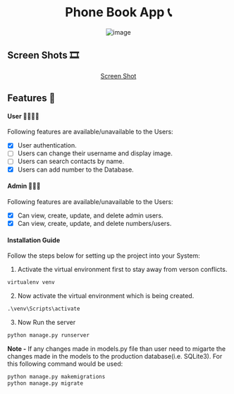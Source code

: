 <div align="center">
  
# Phone Book App 📞
![image](https://user-images.githubusercontent.com/76960580/175349450-14c1afc6-7e2d-443f-b384-e8abe272ff4c.png)
</div>

## Screen Shots 🎞
<div align="center">

[Screen Shot](https://github.com/shubhajeet1207/Phone-Book-App/tree/master/screen%20shots)
</div>

## Features 🌟

#### User 👩🏻🧑🏻

Following features are available/unavailable to the Users:

- [x] User authentication.
- [ ] Users can change their username and display image.
- [ ] Users can search contacts by name.
- [x] Users can add number to the Database.

#### Admin 👨🏻‍💻

Following features are available/unavailable to the Users:

- [x] Can view, create, update, and delete admin users.
- [x] Can view, create, update, and delete numbers/users.

#### Installation Guide

Follow the steps below for setting up the project into your System:
1. Activate the virtual environment first to stay away from verson conflicts.
```python
virtualenv venv
```
2. Now activate the virtual environment which is being created. 
```python
.\venv\Scripts\activate
```
3. Now Run the server
```python
python manage.py runserver
```
**Note -** If any changes made in models.py file than user need to migarte the changes made in the models to the production database(i.e. SQLite3).
For this following command would be used:
```python
python manage.py makemigrations
python manage.py migrate
```


